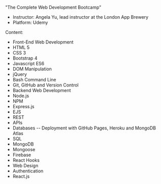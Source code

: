 "The Complete Web Development Bootcamp"  

* Instructor: Angela Yu, lead instructor at the London App Brewery  
* Platform: Udemy  


Content:
- Front-End Web Development
- HTML 5
- CSS 3
- Bootstrap 4
- Javascript ES6
- DOM Manipulation
- jQuery
- Bash Command Line
- Git, GitHub and Version Control
- Backend Web Development
- Node.js
- NPM
- Express.js
- EJS
- REST
- APIs
- Databases
-- Deployment with GitHub Pages, Heroku and MongoDB Atlas
- SQL
- MongoDB
- Mongoose
- Firebase
- React Hooks
- Web Design
- Authentication
- React.js
